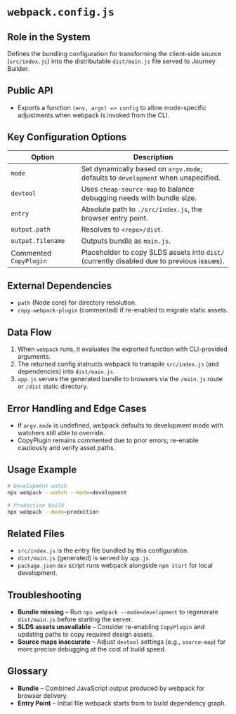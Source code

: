 # `webpack.config.js`

## Role in the System
Defines the bundling configuration for transforming the client-side source (`src/index.js`) into the distributable `dist/main.js` file served to Journey Builder.

## Public API

* Exports a function `(env, argv) => config` to allow mode-specific adjustments when webpack is invoked from the CLI.

## Key Configuration Options

| Option | Description |
| --- | --- |
| `mode` | Set dynamically based on `argv.mode`; defaults to `development` when unspecified. |
| `devtool` | Uses `cheap-source-map` to balance debugging needs with bundle size. |
| `entry` | Absolute path to `./src/index.js`, the browser entry point. |
| `output.path` | Resolves to `<repo>/dist`. |
| `output.filename` | Outputs bundle as `main.js`. |
| Commented `CopyPlugin` | Placeholder to copy SLDS assets into `dist/` (currently disabled due to previous issues). |

## External Dependencies

* `path` (Node core) for directory resolution.
* `copy-webpack-plugin` (commented) if re-enabled to migrate static assets.

## Data Flow

1. When `webpack` runs, it evaluates the exported function with CLI-provided arguments.
2. The returned config instructs webpack to transpile `src/index.js` (and dependencies) into `dist/main.js`.
3. `app.js` serves the generated bundle to browsers via the `/main.js` route or `/dist` static directory.

## Error Handling and Edge Cases

* If `argv.mode` is undefined, webpack defaults to development mode with watchers still able to override.
* CopyPlugin remains commented due to prior errors; re-enable cautiously and verify asset paths.

## Usage Example

```bash
# Development watch
npx webpack --watch --mode=development

# Production build
npx webpack --mode=production
```

## Related Files

* `src/index.js` is the entry file bundled by this configuration.
* `dist/main.js` (generated) is served by `app.js`.
* `package.json` `dev` script runs webpack alongside `npm start` for local development.

## Troubleshooting

* **Bundle missing** – Run `npx webpack --mode=development` to regenerate `dist/main.js` before starting the server.
* **SLDS assets unavailable** – Consider re-enabling `CopyPlugin` and updating paths to copy required design assets.
* **Source maps inaccurate** – Adjust `devtool` settings (e.g., `source-map`) for more precise debugging at the cost of build speed.

## Glossary

* **Bundle** – Combined JavaScript output produced by webpack for browser delivery.
* **Entry Point** – Initial file webpack starts from to build dependency graph.
